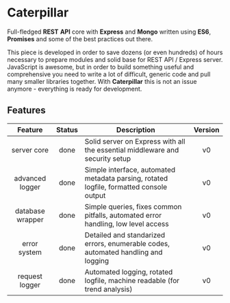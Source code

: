 # Caterpillar

Full-fledged **REST** **API** core with **Express** and **Mongo** written using **ES6**, **Promises** and some of the best practices out there.

This piece is developed in order to save dozens (or even hundreds) of hours necessary to prepare modules and solid base for REST API / Express server. 
JavaScript is awesome, but in order to build something useful and comprehensive you need to write a lot of difficult, generic code and pull many smaller libraries together. With **Caterpillar** this is not an issue anymore - everything is ready for development.

## Features

|      Feature     | Status |                                       Description                                       | Version |
|:----------------:|:------:|-----------------------------------------------------------------------------------------|:-------:|
|    server core   |  done  | Solid server on Express with all the essential middleware and security setup            |    v0   |
|  advanced logger |  done  | Simple interface, automated metadata parsing, rotated logfile, formatted console output |    v0   |
| database wrapper |  done  | Simple queries, fixes common pitfalls, automated error handling, low level access       |    v0   |
|   error system   |  done  | Detailed and standarized errors, enumerable codes, automated handling and logging       |    v0   |
|  request logger  |  done  | Automated logging, rotated logfile, machine readable (for trend analysis)               |    v0   |
